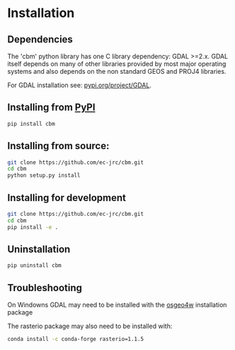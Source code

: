 # Installation

## Dependencies

The 'cbm' python library has one C library dependency: GDAL >=2.x. GDAL itself depends on many of other libraries provided by most major operating systems and also depends on the non standard GEOS and PROJ4 libraries.

For GDAL installation see: [pypi.org/project/GDAL](https://pypi.org/project/GDAL/).

## Installing from [PyPI](https://pypi.org/project/cbm/)

```bash
pip install cbm
```

## Installing from source:

```bash
git clone https://github.com/ec-jrc/cbm.git
cd cbm
python setup.py install
```

## Installing for development

```bash
git clone https://github.com/ec-jrc/cbm.git
cd cbm
pip install -e .
```

## Uninstallation

```bash
pip uninstall cbm
```

## Troubleshooting

On Windowns GDAL may need to be installed with the [osgeo4w](https://trac.osgeo.org/osgeo4w/) installation package

The rasterio package may also need to be installed with:
```bash
conda install -c conda-forge rasterio=1.1.5
```
